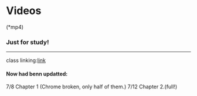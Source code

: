 # Videos 

(*mp4)

### Just for study!

--------------------------

class linking:[link](https://class.luogu.com.cn/course/yugu24jcg)
#### Now had benn updatted:
7/8  Chapter 1 (Chrome broken, only half of them.)
7/12 Chapter 2.(full!)